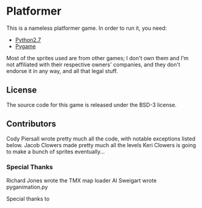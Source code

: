 Platformer
==========

This is a nameless platformer game.  In order to run it, you need:

* [Python2.7] 
* [Pygame]

Most of the sprites used are from other games; I don't own them and I'm not
affiliated with their respective owners' companies, and they don't endorse
it in any way, and all that legal stuff.

License
-------

The source code for this game is released under the BSD-3 license.

Contributors
------------

Cody Piersall wrote pretty much all the code, with notable exceptions listed below.
Jacob Clowers made pretty much all the levels
Keri Clowers is going to make a bunch of sprites eventually...

### Special Thanks

Richard Jones wrote the TMX map loader
Al Sweigart wrote pyganimation.py

Special thanks to

[Python2.7]: http://www.python.org/download/
[Pygame]: http://www.pygame.org/download.shtml

